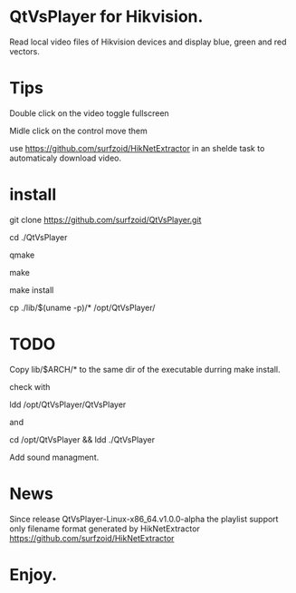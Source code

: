 # QtVsPlayer for Hikvision.
Read local video files of Hikvision devices and display blue, green and red vectors.

# Tips
Double click on the video toggle fullscreen

Midle click on the control move them

use https://github.com/surfzoid/HikNetExtractor in an shelde task to automaticaly download video.

# install
git clone https://github.com/surfzoid/QtVsPlayer.git

cd ./QtVsPlayer

qmake

make

make install

cp ./lib/$(uname -p)/* /opt/QtVsPlayer/

# TODO
Copy lib/$ARCH/* to the same dir of the executable durring make install.

check with

ldd /opt/QtVsPlayer/QtVsPlayer 

and

cd /opt/QtVsPlayer && ldd ./QtVsPlayer

Add sound managment.

# News
Since release QtVsPlayer-Linux-x86_64.v1.0.0-alpha the playlist support only filename format generated by HikNetExtractor
https://github.com/surfzoid/HikNetExtractor

# Enjoy.
